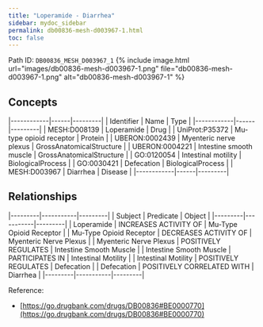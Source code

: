 ```yaml
---
title: "Loperamide - Diarrhea"
sidebar: mydoc_sidebar
permalink: db00836-mesh-d003967-1.html
toc: false 
---
```



Path ID: `DB00836_MESH_D003967_1`
{% include image.html url="images/db00836-mesh-d003967-1.png" file="db00836-mesh-d003967-1.png" alt="db00836-mesh-d003967-1" %}

## Concepts

|------------|------|---------|
| Identifier | Name | Type    |
|------------|------|---------|
| MESH:D008139 | Loperamide | Drug |
| UniProt:P35372 | Mu-type opioid receptor | Protein |
| UBERON:0002439 | Myenteric nerve plexus | GrossAnatomicalStructure |
| UBERON:0004221 | Intestine smooth muscle | GrossAnatomicalStructure |
| GO:0120054 | Intestinal motility | BiologicalProcess |
| GO:0030421 | Defecation | BiologicalProcess |
| MESH:D003967 | Diarrhea | Disease |
|------------|------|---------|

## Relationships

|---------|-----------|---------|
| Subject | Predicate | Object  |
|---------|-----------|---------|
| Loperamide | INCREASES ACTIVITY OF | Mu-Type Opioid Receptor |
| Mu-Type Opioid Receptor | DECREASES ACTIVITY OF | Myenteric Nerve Plexus |
| Myenteric Nerve Plexus | POSITIVELY REGULATES | Intestine Smooth Muscle |
| Intestine Smooth Muscle | PARTICIPATES IN | Intestinal Motility |
| Intestinal Motility | POSITIVELY REGULATES | Defecation |
| Defecation | POSITIVELY CORRELATED WITH | Diarrhea |
|---------|-----------|---------|

Reference: 
  - [https://go.drugbank.com/drugs/DB00836#BE0000770](https://go.drugbank.com/drugs/DB00836#BE0000770)
